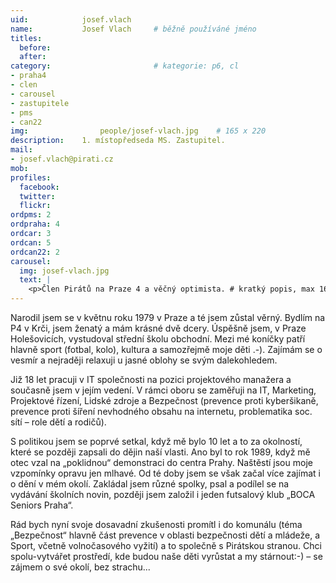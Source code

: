 ```yaml
---
uid:            josef.vlach
name:           Josef Vlach  	# běžně používáné jméno
titles:
  before:
  after:
category:                       # kategorie: p6, cl
- praha4
- clen
- carousel
- zastupitele
- pms
- can22
img: 		        people/josef-vlach.jpg    # 165 x 220
description:    1. místopředseda MS. Zastupitel.
mail:
- josef.vlach@pirati.cz
mob: 			
profiles:
  facebook:
  twitter: 
  flickr: 
ordpms: 2
ordpraha: 4
ordcar: 3
ordcan: 5
ordcan22: 2
carousel:
  img: josef-vlach.jpg
  text: |
    <p>Člen Pirátů na Praze 4 a věčný optimista. # kratký popis, max 160 znaků.</p>
---
```

Narodil jsem se v květnu roku 1979 v Praze a té jsem zůstal věrný. Bydlím na P4 v Krči, jsem ženatý a mám krásné dvě dcery.
Úspěšně jsem, v Praze Holešovicích, vystudoval střední školu obchodní. Mezi mé koníčky patří hlavně sport (fotbal, kolo),
kultura a samozřejmě moje děti .-). Zajímám se o vesmír a nejraději relaxuji u jasné oblohy se svým dalekohledem.

Již 18 let pracuji v IT společnosti na pozici projektového manažera a současně jsem v jejím vedení. V rámci oboru se zaměřuji
na IT, Marketing, Projektové řízení, Lidské zdroje a Bezpečnost (prevence proti kyberšikaně, prevence proti šíření nevhodného
obsahu na internetu, problematika soc. sítí – role dětí a rodičů).

S politikou jsem se poprvé setkal, když mě bylo 10 let a to za okolností, které se později zapsali do dějin naší vlasti. Ano
byl to rok 1989, když mě otec vzal na „poklidnou“ demonstraci do centra Prahy. Naštěstí jsou moje vzpomínky opravu jen mlhavé.
Od té doby jsem se však začal více zajímat i o dění v mém okolí. Zakládal jsem různé spolky, psal a podílel se na vydávání
školních novin, později jsem založil i jeden futsalový klub „BOCA Seniors Praha“.

Rád bych nyní svoje dosavadní zkušenosti promítl i do komunálu (téma „Bezpečnost“ hlavně část prevence v oblasti bezpečnosti
dětí a mládeže, a Sport, včetně volnočasového vyžití) a to společně s Pirátskou stranou. Chci spolu-vytvářet prostředí, kde
budou naše děti vyrůstat a my stárnout:-) – se zájmem o své okolí, bez strachu...
